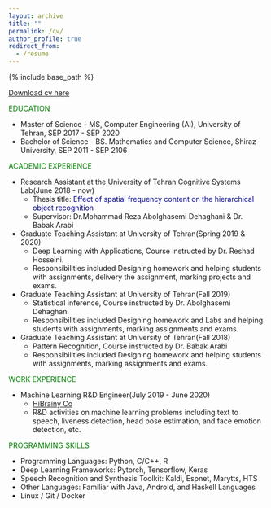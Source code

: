 ```yaml
---
layout: archive
title: ""
permalink: /cv/
author_profile: true
redirect_from:
  - /resume
---
```


{% include base_path %}

[Download cv here](http://esmaeilfarhang.github.io/files/CV.pdf)

<font color="green">EDUCATION</font>
* Master of Science - MS, Computer Engineering (AI), University of Tehran, SEP 2017 - SEP 2020
* Bachelor of Science - BS. Mathematics and Computer Science, Shiraz University, SEP 2011 - SEP 2106

<font color="green">ACADEMIC EXPERIENCE</font>
  * Research Assistant at the University of Tehran Cognitive Systems Lab(June 2018 - now)
    * Thesis title: <font color="darkblue">‫‪Effect‬‬ ‫‪of‬‬ ‫‪spatial‬‬ ‫‪frequency‬‬ ‫‪content‬‬ ‫‪on‬‬ ‫‪the‬‬ ‫‪hierarchical‬‬ ‫‪object‬‬ ‫‪recognition‬‬</font>
    * Supervisor: Dr.Mohammad Reza Abolghasemi Dehaghani & Dr. Babak Arabi
  * Graduate Teaching Assistant at University of Tehran(Spring 2019 & 2020)
    * Deep Learning with Applications, Course instructed by Dr. Reshad Hosseini.
    * Responsibilities included Designing homework and helping students with assignments, delivery the assignment, marking projects and exams.
  * Graduate Teaching Assistant at University of Tehran(Fall 2019)
    * Statistical inference, Course instructed by Dr. Abolghasemi Dehaghani
    * Responsibilities included Designing homework and Labs and helping students with assignments, marking assignments and exams.
  * Graduate Teaching Assistant at University of Tehran(Fall 2018)
    * Pattern Recognition, Course instructed by Dr. Babak Arabi
    * Responsibilities included Designing homework and helping students with assignments, marking assignments and exams.


<font color="green">WORK EXPERIENCE</font>
* Machine Learning R&D Engineer(July 2019 - June 2020)
  * [HiBrainy Co](http://hibrainy.com)
  * R&D activities on machine learning problems including text to speech, liveness detection, head pose estimation, and face emotion detection, etc.

<font color="green">PROGRAMMING SKILLS</font>
  * Programming Languages: Python, C/C++, R
  * Deep Learning Frameworks: Pytorch, Tensorflow, Keras
  * Speech Recognition and Synthesis Toolkit: Kaldi, Espnet, Marytts, HTS
  * Other Languages: Familiar with Java, Android, and Haskell Languages
  * Linux / Git / Docker
  
  
<!-- PUBLICATIONS -->
  
 
<!-- TALKS -->
  
